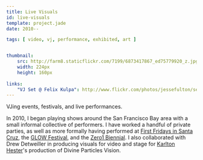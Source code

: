 ```yaml
---
title: Live Visuals
id: live-visuals
template: project.jade
date: 2010--

tags: [ video, vj, performance, exhibited, art ]


thumbnail:
    src: http://farm8.staticflickr.com/7199/6873417867_ed75779920_z.jpg
    width: 224px
    height: 160px
    
links:
    "VJ Set @ Felix Kulpa": http://www.flickr.com/photos/jessefulton/sets/72157628277762477/
---
```


VJing events, festivals, and live performances.

In 2010, I began playing shows around the San Francisco Bay area with a small informal collective of performers. I have worked a handful of private parties, as well as more formally having performed at [First Fridays in Santa Cruz](http://www.felixkulpa.com/2011_andthentherewaslight.html), the [GLOW Festival](http://www.youtube.com/watch?v=k3rp5W7i7Ho), and the [Zero1 Biennial](http://www.zero1biennial.org/). I also collaborated with Drew Detweiller in producing visuals for video and stage for [Karlton Hester](http://www.drewdetweiler.com/31930/323475/gallery/divine-particles)'s production of Divine Particles Vision.
